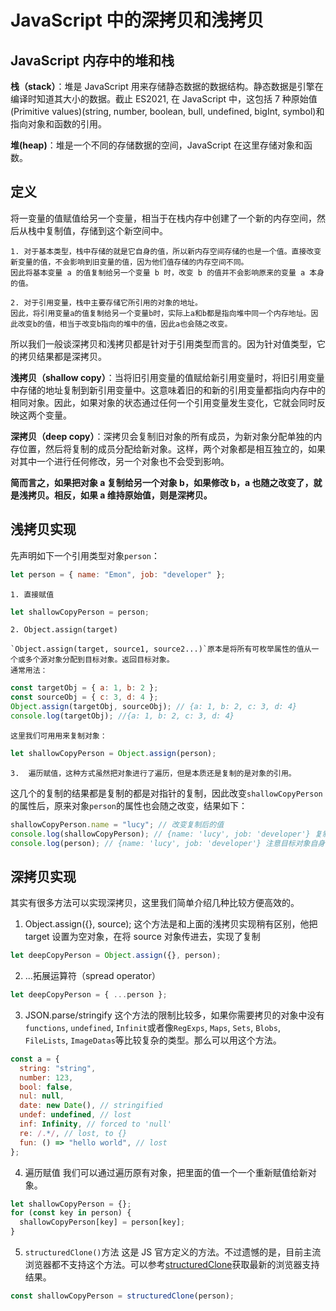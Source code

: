 # JavaScript 中的深拷贝和浅拷贝

## JavaScript 内存中的堆和栈

**栈（stack）**：堆是 JavaScript 用来存储静态数据的数据结构。静态数据是引擎在编译时知道其大小的数据。截止 ES2021, 在 JavaScript 中，这包括 7 种原始值(Primitive values)(string, number, boolean, bull, undefined, bigInt, symbol)和指向对象和函数的引用。

**堆(heap)**：堆是一个不同的存储数据的空间，JavaScript 在这里存储对象和函数。

## 定义

将一变量的值赋值给另一个变量，相当于在栈内存中创建了一个新的内存空间，然后从栈中复制值，存储到这个新空间中。

    1. 对于基本类型，栈中存储的就是它自身的值，所以新内存空间存储的也是一个值。直接改变新变量的值，不会影响到旧变量的值，因为他们值存储的内存空间不同。
    因此将基本变量 a 的值复制给另一个变量 b 时，改变 b 的值并不会影响原来的变量 a 本身的值。

    2. 对于引用变量，栈中主要存储它所引用的对象的地址。
    因此，将引用变量a的值复制给另一个变量b时，实际上a和b都是指向堆中同一个内存地址。因此改变b的值，相当于改变b指向的堆中的值，因此a也会随之改变。

所以我们一般谈深拷贝和浅拷贝都是针对于引用类型而言的。因为针对值类型，它的拷贝结果都是深拷贝。

**浅拷贝（shallow copy）**：当将旧引用变量的值赋给新引用变量时，将旧引用变量中存储的地址复制到新引用变量中。这意味着旧的和新的引用变量都指向内存中的相同对象。因此，如果对象的状态通过任何一个引用变量发生变化，它就会同时反映这两个变量。

**深拷贝（deep copy）**：深拷贝会复制旧对象的所有成员，为新对象分配单独的内存位置，然后将复制的成员分配给新对象。这样，两个对象都是相互独立的，如果对其中一个进行任何修改，另一个对象也不会受到影响。

**简而言之，如果把对象 a 复制给另一个对象 b，如果修改 b，a 也随之改变了，就是浅拷贝。相反，如果 a 维持原始值，则是深拷贝。**

## 浅拷贝实现

先声明如下一个引用类型对象`person`：

```javascript
let person = { name: "Emon", job: "developer" };
```

    1. 直接赋值

```javascript
let shallowCopyPerson = person;
```

    2. Object.assign(target)

    `Object.assign(target, source1, source2...)`原本是将所有可枚举属性的值从一个或多个源对象分配到目标对象。返回目标对象。
    通常用法：

```javascript
const targetObj = { a: 1, b: 2 };
const sourceObj = { c: 3, d: 4 };
Object.assign(targetObj, sourceObj); // {a: 1, b: 2, c: 3, d: 4}
console.log(targetObj); //{a: 1, b: 2, c: 3, d: 4}
```

    这里我们可用用来复制对象：

```javascript
let shallowCopyPerson = Object.assign(person);
```

    3.  遍历赋值，这种方式虽然把对象进行了遍历，但是本质还是复制的是对象的引用。

这几个的复制的结果都是复制的都是对指针的复制，因此改变`shallowCopyPerson`的属性后，原来对象`person`的属性也会随之改变，结果如下：

```javascript
shallowCopyPerson.name = "lucy"; // 改变复制后的值
console.log(shallowCopyPerson); // {name: 'lucy', job: 'developer'} 复制对象发生改变。
console.log(person); // {name: 'lucy', job: 'developer'} 注意目标对象自身也会改变。
```

## 深拷贝实现

其实有很多方法可以实现深拷贝，这里我们简单介绍几种比较方便高效的。

1. Object.assign({}, source);
   这个方法是和上面的浅拷贝实现稍有区别，他把 target 设置为空对象，在将 source 对象传进去，实现了复制

```javascript
let deepCopyPerson = Object.assign({}, person);
```

2. ...拓展运算符（spread operator）

```javascript
let deepCopyPerson = { ...person };
```

3. JSON.parse/stringify
   这个方法的限制比较多，如果你需要拷贝的对象中没有`functions`, `undefined`, `Infinit`或者像`RegExps`, `Maps`, `Sets`, `Blobs`, `FileLists`, `ImageDatas`等比较复杂的类型。那么可以用这个方法。

```javascript
const a = {
  string: "string",
  number: 123,
  bool: false,
  nul: null,
  date: new Date(), // stringified
  undef: undefined, // lost
  inf: Infinity, // forced to 'null'
  re: /.*/, // lost, to {}
  fun: () => "hello world", // lost
};
```

4. 遍历赋值
   我们可以通过遍历原有对象，把里面的值一个一个重新赋值给新对象。

```javascript
let shallowCopyPerson = {};
for (const key in person) {
  shallowCopyPerson[key] = person[key];
}
```

5. `structuredClone()`方法
   这是 JS 官方定义的方法。不过遗憾的是，目前主流浏览器都不支持这个方法。可以参考[structuredClone](https://developer.mozilla.org/en-US/docs/Web/API/structuredClone)获取最新的浏览器支持结果。

```javascript
const shallowCopyPerson = structuredClone(person);
```
